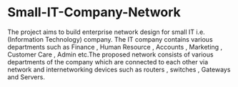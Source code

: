 # Small-IT-Company-Network
The project aims to build enterprise network design for small IT i.e. (Information Technology) company. The IT company contains various departments such as Finance , Human Resource , Accounts , Marketing , Customer Care , Admin etc.The proposed network consists of various departments of the company which are connected to each other via network and internetworking  devices such as routers , switches , Gateways and Servers. 
